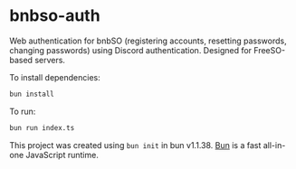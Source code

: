 # bnbso-auth
Web authentication for bnbSO (registering accounts, resetting passwords, changing passwords) using Discord authentication. Designed for FreeSO-based servers.

To install dependencies:

```bash
bun install
```

To run:

```bash
bun run index.ts
```

This project was created using `bun init` in bun v1.1.38. [Bun](https://bun.sh) is a fast all-in-one JavaScript runtime.
